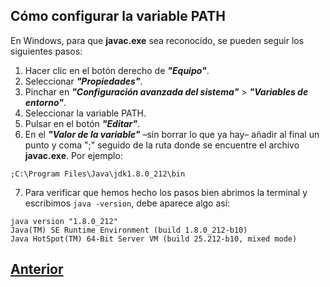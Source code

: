 ## Cómo configurar la variable PATH

En Windows, para que  **javac.exe**  sea reconocido, se pueden seguir los siguientes pasos:

1.  Hacer clic en el botón derecho de  **_"Equipo"_**.
2.  Seleccionar  **_"Propiedades"_**.
3.  Pinchar en  **_"Configuración avanzada del sistema"_**  >  **_"Variables de entorno"_**.
4.  Seleccionar la variable  PATH.
5.  Pulsar en el botón  **_"Editar"_**.
6.  En el  **_"Valor de la variable"_**  –sin borrar lo que ya hay– añadir al final un punto y coma ";" seguido de la ruta donde se encuentre el archivo  **javac.exe**. Por ejemplo:
```
;C:\Program Files\Java\jdk1.8.0_212\bin
```
7. Para verificar que hemos hecho los pasos bien abrimos la terminal y escribimos `java -version`, debe aparece algo así:
```
java version "1.8.0_212"
Java(TM) SE Runtime Environment (build 1.8.0_212-b10)
Java HotSpot(TM) 64-Bit Server VM (build 25.212-b10, mixed mode)
```
## [Anterior](page0.md)
